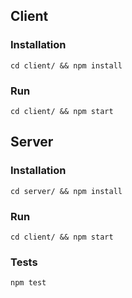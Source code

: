 ## Client

### Installation
`cd client/ && npm install`
### Run
`cd client/ && npm start`

## Server

### Installation
`cd server/ && npm install`
### Run
`cd client/ && npm start`

### Tests
`npm test`
